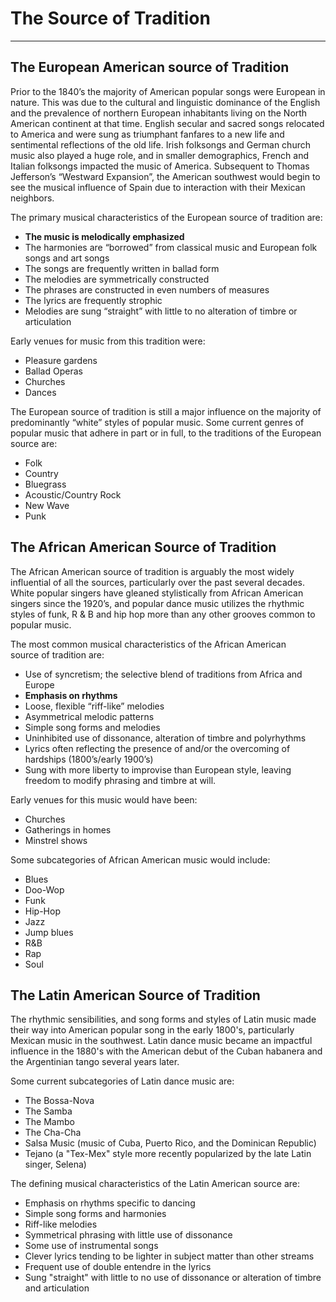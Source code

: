 # The Source of Tradition
---
## The European American source of Tradition
Prior to the 1840’s the majority of American popular songs were European in nature. This was due to the cultural and linguistic dominance of the English and the prevalence of northern European inhabitants living on the North American continent at that time. English secular and sacred songs relocated to America and were sung as triumphant fanfares to a new life and sentimental reflections of the old life. Irish folksongs and German church music also played a huge role, and in smaller demographics, French and Italian folksongs impacted the music of America. Subsequent to Thomas Jefferson’s “Westward Expansion”, the American southwest would begin to see the musical influence of Spain due to interaction with their Mexican neighbors.

The primary musical characteristics of the European source of tradition are:  
- **The music is melodically emphasized**  
- The harmonies are “borrowed” from classical music and European folk songs and art songs  
- The songs are frequently written in ballad form  
- The melodies are symmetrically constructed  
- The phrases are constructed in even numbers of measures  
- The lyrics are frequently strophic  
- Melodies are sung “straight” with little to no alteration of timbre or articulation 

Early venues for music from this tradition were:  
- Pleasure gardens  
- Ballad Operas  
- Churches  
- Dances

The European source of tradition is still a major influence on the majority of predominantly “white” styles of popular music. Some current genres of popular music that adhere in part or in full, to the traditions of the European source are:
- Folk
- Country
- Bluegrass
- Acoustic/Country Rock
- New Wave
- Punk

## The African American Source of Tradition
The African American source of tradition is arguably the most widely influential of all the sources, particularly over the past several decades. White popular singers have gleaned stylistically from African American  
singers since the 1920’s, and popular dance music utilizes the rhythmic styles of funk, R & B and hip hop more than any other grooves common to popular music.  

The most common musical characteristics of the African American  
source of tradition are:  
- Use of syncretism; the selective blend of traditions from Africa and Europe  
- **Emphasis on rhythms**  
- Loose, flexible “riff-like” melodies  
- Asymmetrical melodic patterns  
- Simple song forms and melodies  
- Uninhibited use of dissonance, alteration of timbre and polyrhythms  
- Lyrics often reflecting the presence of and/or the overcoming of hardships (1800’s/early 1900’s)  
- Sung with more liberty to improvise than European style, leaving freedom to modify phrasing and timbre at will.  
 
Early venues for this music would have been:  
- Churches  
- Gatherings in homes  
- Minstrel shows  

Some subcategories of African American music would include:  
- Blues  
- Doo-Wop  
- Funk  
- Hip-Hop  
- Jazz  
- Jump blues  
- R&B  
- Rap  
- Soul

## The Latin American Source of Tradition
The rhythmic sensibilities, and song forms and styles of Latin music made their way into American popular song in the early 1800's, particularly Mexican music in the southwest. Latin dance music became an impactful influence in the 1880's with the American debut of the Cuban habanera and the Argentinian tango several years later.

Some current subcategories of Latin dance music are:
- The Bossa-Nova
- The Samba
- The Mambo
- The Cha-Cha
- Salsa Music (music of Cuba, Puerto Rico, and the Dominican Republic)
- Tejano (a "Tex-Mex" style more recently popularized by the late Latin singer, Selena)

The defining musical characteristics of the Latin American source are:
- Emphasis on rhythms specific to dancing
- Simple song forms and harmonies
- Riff-like melodies
- Symmetrical phrasing with little use of dissonance
- Some use of instrumental songs
- Clever lyrics tending to be lighter in subject matter than other streams
- Frequent use of double entendre in the lyrics
- Sung "straight" with little to no use of dissonance or alteration of timbre and articulation